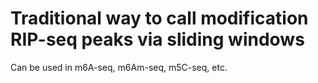 # Traditional way to call modification RIP-seq peaks via sliding windows

Can be used in m6A-seq, m6Am-seq, m5C-seq, etc.

